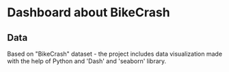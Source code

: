 # Dashboard about BikeCrash


## Data
Based on "BikeCrash" dataset - the project includes data visualization made with the help of Python and 'Dash' and 'seaborn' library.


